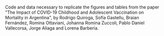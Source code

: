 Code and data necessary to replicate the figures and tables from the paper "The Impact of COVID-19 Childhood and Adolescent Vaccination on Mortality in Argentina",
by Rodrigo Quiroga, Sofía Gastellu, Braian Fernández, Romina Ottaviani, Johanna Romina Zuccoli, Pablo Daniel Vallecorsa, Jorge Aliaga and Lorena Barberia.
